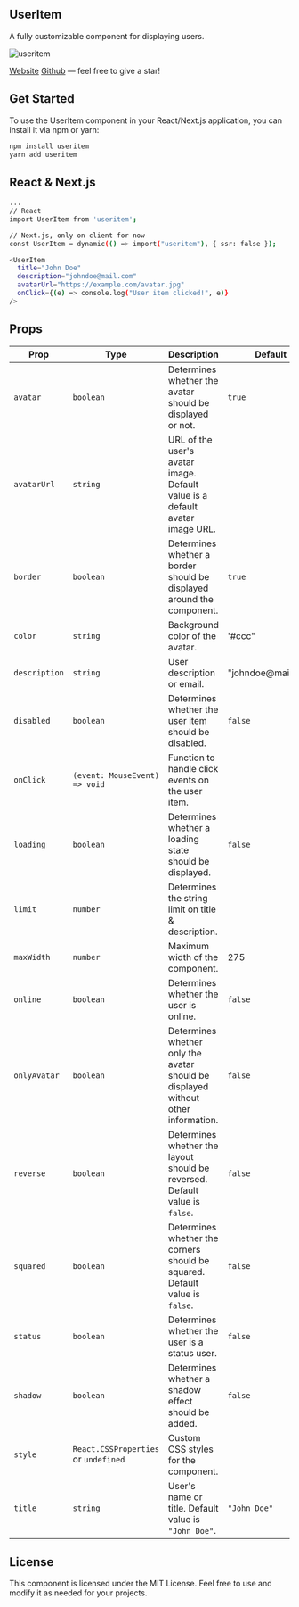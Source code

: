 ## UserItem

A fully customizable component for displaying users.

![useritem](https://www.useritem.dev/ui.png)

[Website](https://dub.sh/useritem)
[Github](https://dub.sh/useritem-github) — feel free to give a star!

## Get Started

To use the UserItem component in your React/Next.js application, you can install it via npm or yarn:

```bash
npm install useritem
yarn add useritem
```

## React & Next.js

```bash
...
// React
import UserItem from 'useritem';

// Next.js, only on client for now
const UserItem = dynamic(() => import("useritem"), { ssr: false });

<UserItem
  title="John Doe"
  description="johndoe@mail.com"
  avatarUrl="https://example.com/avatar.jpg"
  onClick={(e) => console.log("User item clicked!", e)}
/>
```

## Props

| Prop         | Type                                  | Description                                                                                           | Default                  |
|--------------|---------------------------------------|-------------------------------------------------------------------------------------------------------|--------------------------|
| `avatar`     | `boolean`                             | Determines whether the avatar should be displayed or not.                                             | `true`                   |
| `avatarUrl`  | `string`                              | URL of the user's avatar image. Default value is a default avatar image URL.                          |                          |
| `border`     | `boolean`                             | Determines whether a border should be displayed around the component.                                   | `true`                   |
| `color`      | `string`                              | Background color of the avatar.                                                                        |  '#ccc"                        |
| `description`| `string`                              | User description or email.                                                                             | "johndoe@mailcom"                         |
| `disabled`   | `boolean`                             | Determines whether the user item should be disabled.                                                    | `false`                  |
| `onClick`    | `(event: MouseEvent) => void`         | Function to handle click events on the user item.                                                      |                          |
| `loading`    | `boolean`                             | Determines whether a loading state should be displayed.                                                 | `false`                  |
| `limit`      | `number`                              | Determines the string limit on title & description.                                                     |                          |
| `maxWidth`   | `number`                              | Maximum width of the component.                                                                       | 275                         |
| `online`     | `boolean`                             | Determines whether the user is online.                                                                 |  `false`                         |
| `onlyAvatar` | `boolean`                             | Determines whether only the avatar should be displayed without other information.                      |   `false`                        |
| `reverse`    | `boolean`                             | Determines whether the layout should be reversed. Default value is `false`.                             | `false`                  |
| `squared`    | `boolean`                             | Determines whether the corners should be squared. Default value is `false`.                             | `false`                  |
| `status`     | `boolean`                             | Determines whether the user is a status user.                                                           |  `false`                         |
| `shadow`     | `boolean`                             | Determines whether a shadow effect should be added.                                                     | `false`                  |
| `style`      | `React.CSSProperties` or `undefined`  | Custom CSS styles for the component.                                                                   |                          |
| `title`      | `string`                              | User's name or title. Default value is `"John Doe"`.                                                    | `"John Doe"`             |


## License
This component is licensed under the MIT License. Feel free to use and modify it as needed for your projects.